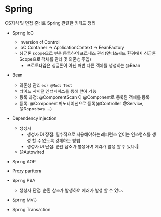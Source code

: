 
# Spring
CS지식 및 면접 준비로 Spring 관련한 키워드 정리

* Spring IoC
  + Inversion of Control
  + IoC Container -> ApplicationContext -> BeanFactory
  + 싱글톤 scope으로 빈을 등록하여 프로세스 관리(멀티쓰레드 환경에서 싱글톤 Scope으로 객체를 관리 및 의존성 주입)
    - 프로토타입은 싱글톤이 아닌 매번 다른 객체를 생성하는 @Bean
* Bean
  + 의존성 관리 `ex) @Mock Test`
  + 라이프 사이클 인터페이스를 통해 관여 가능
  + 등록 과정: @ComponentScan 이 @Component로 등록된 객체를 등록
  + 등록: @Component 어노테이션으로 등록(@Controller, @Service, @Repository ...)
* Dependency Injection
  + 생성자
    - 생성자 DI 장점: 필수적으로 사용해야하는 레퍼런스 없이는 인스턴스를 생성 할 수 없도록 강제하는 방법
    - 생성자 DI 단점: 순환 참조가 발생하여 에러가 발생 할 수 있다.
  + @Autowired

* Spring AOP
* Proxy parttern
* Spring PSA
  + 생성자 단점: 순환 참조가 발생하여 에러가 발생 할 수 있다.
* Spring MVC
* Spring Transaction

